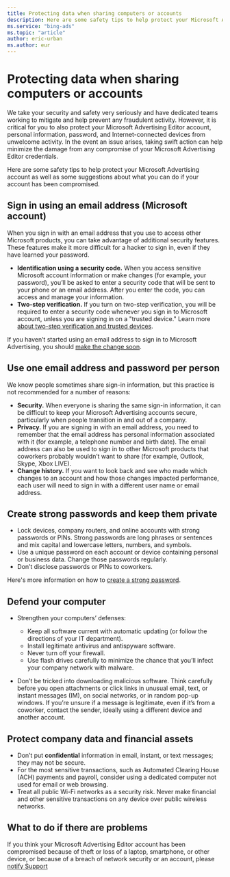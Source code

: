 ```yaml
---
title: Protecting data when sharing computers or accounts
description: Here are some safety tips to help protect your Microsoft Advertising Editor account as well as some suggestions about what you can do if your account has been compromised.
ms.service: "bing-ads"
ms.topic: "article"
author: eric-urban
ms.author: eur
---
```


# Protecting data when sharing computers or accounts

We take your security and safety very seriously and have dedicated teams working to mitigate and help prevent any fraudulent activity. However, it is critical for you to also protect your Microsoft Advertising Editor account, personal information, password, and Internet-connected devices from unwelcome activity. In the event an issue arises, taking swift action can help minimize the damage from any compromise of your Microsoft Advertising Editor credentials.

Here are some safety tips to help protect your Microsoft Advertising account as well as some suggestions about what you can do if your account has been compromised.

## Sign in using an email address (Microsoft account)
When you sign in with an email address that you use to access other Microsoft products, you can take advantage of additional security features. These features make it more difficult for a hacker to sign in, even if they have learned your password.

- **Identification using a security code.**  When you access sensitive Microsoft account information or make changes (for example, your password), you’ll be asked to enter a security code that will be sent to your phone or an email address. After you enter the code, you can access and manage your information.
- **Two-step verification.**  If you turn on two-step verification, you will be required to enter a security code whenever you sign in to  Microsoft account, unless you are signing in on a "trusted device."  Learn more [about two-step verification and trusted devices](https://go.microsoft.com/fwlink?LinkId=398313).

If you haven’t started using an email address to sign in to Microsoft Advertising, you should [make the change soon](./hlp_BAE_PROC_UseWLID.md).

## Use one email address and password per person
We know people sometimes share sign-in information, but this practice is not recommended for a number of reasons:

- **Security.**  When everyone is sharing the same sign-in information, it can be difficult to keep your Microsoft Advertising accounts secure, particularly  when people transition in and out of a company.
- **Privacy.**  If you are signing in with an email address, you need to remember that the email address has personal information associated with it (for example, a telephone number and birth date). The email address can also be used to sign in to other Microsoft products that coworkers probably wouldn’t want to share (for example, Outlook, Skype, Xbox LIVE).
- **Change history.**  If you want to look back and see who made which changes to an account and how those changes impacted performance, each user will need to sign in with a different user name or email address.

## Create strong passwords and keep them private
- Lock devices, company routers, and online accounts with strong passwords or PINs. Strong passwords are long phrases or sentences and mix capital and lowercase letters, numbers, and symbols.
- Use a unique password on each account or device containing personal or business data. Change those passwords regularly.
- Don’t disclose passwords or PINs to coworkers.

Here's more information on how to [create a strong password](https://go.microsoft.com/fwlink?LinkId=398334).

## Defend your computer
- Strengthen your computers’ defenses:
   - Keep all software current with automatic updating (or follow the directions of your IT department).
   - Install legitimate antivirus and antispyware software.
   - Never turn off your firewall.
   - Use flash drives carefully to minimize the chance that you’ll infect your company network with malware.

- Don’t be tricked into downloading malicious software. Think carefully before you open attachments or click links in unusual email, text, or instant messages (IM), on social networks, or in random pop-up windows. If you’re unsure if a message is legitimate, even if it’s from a coworker, contact the sender, ideally using a different device and another account.

## Protect company data and financial assets
- Don’t put **confidential** information in email, instant, or text messages; they may not be secure.
- For the most sensitive transactions, such as Automated Clearing House (ACH) payments and payroll, consider using a dedicated computer not used for email or web browsing.
- Treat all public Wi-Fi networks as a security risk. Never make financial and other sensitive transactions on any device over public wireless networks.

 
## What to do if there are problems

If you think your Microsoft Advertising Editor account has been compromised because of theft or loss of a laptop, smartphone, or other device, or because of a breach of network security or an account, please [notify Support](https://go.microsoft.com/fwlink?LinkId=398371)


